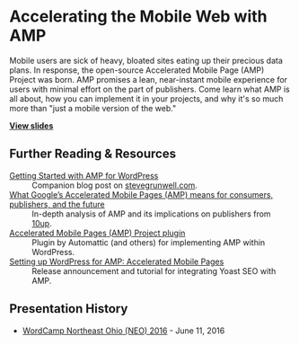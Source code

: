 # Accelerating the Mobile Web with AMP

Mobile users are sick of heavy, bloated sites eating up their precious data plans. In response, the open-source Accelerated Mobile Page (AMP) Project was born. AMP promises a lean, near-instant mobile experience for users with minimal effort on the part of publishers. Come learn what AMP is all about, how you can implement it in your projects, and why it's so much more than "just a mobile version of the web."

**[View slides](http://stevegrunwell.github.io/accelerating-the-mobile-web-with-amp)**


## Further Reading & Resources

<dl>
	<dt><a href="https://stevegrunwell.com/blog/amp-wordpress-getting-started/">Getting Started with AMP for WordPress</a></dt>
	<dd>Companion blog post on <a href="https://stevegrunwell.com">stevegrunwell.com</a>.</dd>
	<dt><a href="http://10up.com/blog/2016/amp-google-publishers/">What Google’s Accelerated Mobile Pages (AMP) means for consumers, publishers, and the future</a></dt>
	<dd>In-depth analysis of AMP and its implications on publishers from <a href="http://10up.com">10up</a>.</dd>
	<dt><a href="https://wordpress.org/plugins/amp/">Accelerated Mobile Pages (AMP) Project plugin</a></dt>
	<dd>Plugin by Automattic (and others) for implementing AMP within WordPress.</dd>
	<dt><a href="https://yoast.com/setting-up-wordpress-for-amp-accelerated-mobile-pages/">Setting up WordPress for AMP: Accelerated Mobile Pages</a></dt>
	<dd>Release announcement and tutorial for integrating Yoast SEO with AMP.</dd>
</dl>

## Presentation History

* [WordCamp Northeast Ohio (NEO) 2016](https://2016.neo.wordcamp.org/) - June 11, 2016


